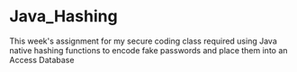 # Java_Hashing
This week's assignment for my secure coding class required using Java native hashing functions to encode fake passwords and place them into an Access Database
